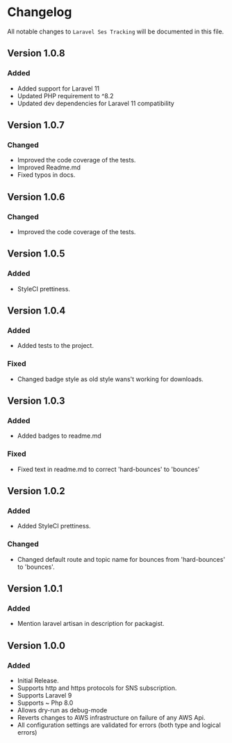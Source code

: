 # Changelog

All notable changes to `Laravel Ses Tracking` will be documented in this file.

## Version 1.0.8

### Added
- Added support for Laravel 11
- Updated PHP requirement to ^8.2
- Updated dev dependencies for Laravel 11 compatibility

## Version 1.0.7

### Changed
- Improved the code coverage of the tests.
- Improved Readme.md
- Fixed typos in docs.

## Version 1.0.6

### Changed
- Improved the code coverage of the tests.

## Version 1.0.5

### Added
- StyleCI prettiness.

## Version 1.0.4

### Added
- Added tests to the project.

### Fixed
- Changed badge style as old style wans't working for downloads.

## Version 1.0.3

### Added
- Added badges to readme.md

### Fixed
- Fixed text in readme.md to correct 'hard-bounces' to 'bounces'

## Version 1.0.2

### Added
- Added StyleCI prettiness.

### Changed
- Changed default route and topic name for bounces from 'hard-bounces' to 'bounces'.

## Version 1.0.1

### Added
- Mention laravel artisan in description for packagist.

## Version 1.0.0

### Added
- Initial Release.
- Supports http and https protocols for SNS subscription.
- Supports Laravel 9
- Supports ~ Php 8.0
- Allows dry-run as debug-mode
- Reverts changes to AWS infrastructure on failure of any AWS Api.
- All configuration settings are validated for errors (both type and logical errors)
